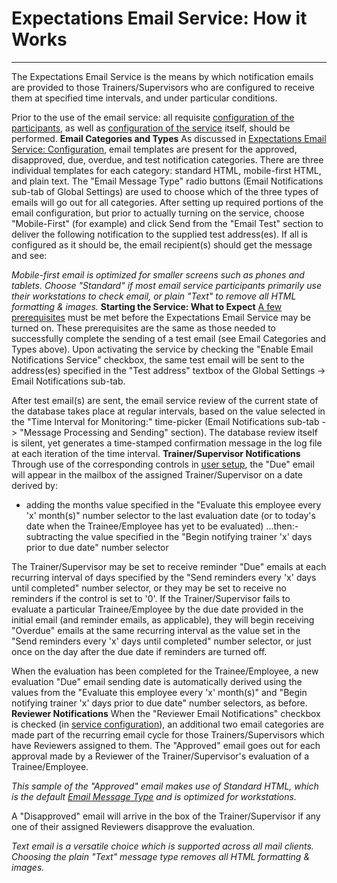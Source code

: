 # Expectations Email Service: How it Works

***

The Expectations Email Service is the means by which notification emails are provided to those Trainers/Supervisors who are configured to receive them at specified time intervals, and under particular conditions.

Prior to the use of the email service: all requisite [configuration of the participants](emailbuslog.md), as well as [configuration of the service](emailinfra.md) itself, should be performed. **Email Categories and Types** As discussed in [Expectations Email Service: Configuration](emailinfra.md), email templates are present for the approved, disapproved, due, overdue, and test notification categories.  There are three individual templates for each category: standard HTML, mobile-first HTML, and plain text.  The "Email Message Type" radio buttons (Email Notifications sub-tab of Global Settings) are used to choose which of the three types of emails will go out for all categories.  After setting up required portions of the email configuration, but prior to actually turning on the service, choose "Mobile-First" (for example) and click Send from the "Email Test" section to deliver the following notification to the supplied test address(es).  If all is configured as it should be, the email recipient(s) should get the message and see:

_Mobile-first email is optimized for smaller screens such as phones and tablets.  Choose "Standard" if most email service participants primarily use their workstations to check email, or plain "Text" to remove all HTML formatting & images._ **Starting the Service: What to Expect** [A few prerequisites](emailinfra.md) must be met before the Expectations Email Service may be turned on.  These prerequisites are the same as those needed to successfully complete the sending of a test email (see Email Categories and Types above).  Upon activating the service by checking the "Enable Email Notifications Service" checkbox, the same test email will be sent to the address(es) specified in the "Test address" textbox of the Global Settings -> Email Notifications sub-tab.

After test email(s) are sent, the email service review of the current state of the database takes place at regular intervals, based on the value selected in the "Time Interval for Monitoring:" time-picker (Email Notifications sub-tab -> "Message Processing and Sending" section).  The database review itself is silent, yet generates a time-stamped confirmation message in the log file at each iteration of the time interval. **Trainer/Supervisor Notifications** Through use of the corresponding controls in [user setup](emailbuslog.md), the "Due" email will appear in the mailbox of the assigned Trainer/Supervisor on a date derived by:

* adding the months value specified in the "Evaluate this employee every 'x' month(s)" number selector to the last evaluation date (or to today's date when the Trainee/Employee has yet to be evaluated) ...then:- subtracting the value specified in the "Begin notifying trainer 'x' days prior to due date" number selector

The Trainer/Supervisor may be set to receive reminder "Due" emails at each recurring interval of days specified by the "Send reminders every 'x' days until completed" number selector, or they may be set to receive no reminders if the control is set to '0'. If the Trainer/Supervisor fails to evaluate a particular Trainee/Employee by the due date provided in the initial email (and reminder emails, as applicable), they will begin receiving "Overdue" emails at the same recurring interval as the value set in the "Send reminders every 'x' days until completed" number selector, or just once on the day after the due date if reminders are turned off.

When the evaluation has been completed for the Trainee/Employee, a new evaluation "Due" email sending date is automatically derived using the values from the "Evaluate this employee every 'x' month(s)" and "Begin notifying trainer 'x' days prior to due date" number selectors, as before. **Reviewer Notifications** When the "Reviewer Email Notifications" checkbox is checked (in [service configuration](emailinfra.md)), an additional two email categories are made part of the recurring email cycle for those Trainers/Supervisors which have Reviewers assigned to them.  The "Approved" email goes out for each approval made by a Reviewer of the Trainer/Supervisor's evaluation of a Trainee/Employee.

_This sample of the "Approved" email makes use of Standard HTML, which is the default_ [_Email Message Type_](emailinfra.md) _and is optimized for workstations._

A "Disapproved" email will arrive in the box of the Trainer/Supervisor if any one of their assigned Reviewers disapprove the evaluation.

_Text email is a versatile choice which is supported across all mail clients.  Choosing the plain "Text" message type removes all HTML formatting & images._

